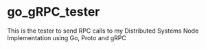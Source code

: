 # go_gRPC_tester
This is the tester to send RPC calls to my Distributed Systems Node Implementation using Go, Proto and gRPC
